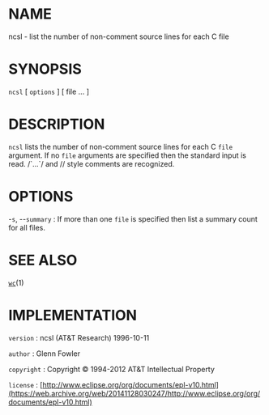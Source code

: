 # NAME

ncsl - list the number of non-comment source lines for each C file

# SYNOPSIS

`ncsl` \[ `options` \] \[ file ... \]

# DESCRIPTION

`ncsl` lists the number of non-comment source lines for each C `file`
argument. If no `file` arguments are specified then the standard input
is read. /\`...\`/ and // style comments are recognized.

# OPTIONS

-`s`, --`summary`
:   If more than one `file` is specified then list a summary count for
    all files.

# SEE ALSO

[`wc`](/web/20141128030247/http://www2.research.att.com/~astopen/man/man1/wc.html)(1)

# IMPLEMENTATION

`version`
:   ncsl (AT&T Research) 1996-10-11

`author`
:   Glenn Fowler

`copyright`
:   Copyright © 1994-2012 AT&T Intellectual Property

`license`
:   [http://www.eclipse.org/org/documents/epl-v10.html](https://web.archive.org/web/20141128030247/http://www.eclipse.org/org/documents/epl-v10.html)


